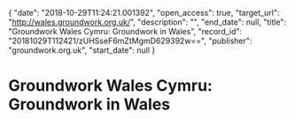{
  "date": "2018-10-29T11:24:21.001392", 
  "open_access": true, 
  "target_url": "http://wales.groundwork.org.uk/", 
  "description": "", 
  "end_date": null, 
  "title": "Groundwork Wales Cymru: Groundwork in Wales", 
  "record_id": "20181029T112421/zUHSseF6mZtMgmD629392w==", 
  "publisher": "groundwork.org.uk", 
  "start_date": null
}

# Groundwork Wales Cymru: Groundwork in Wales

